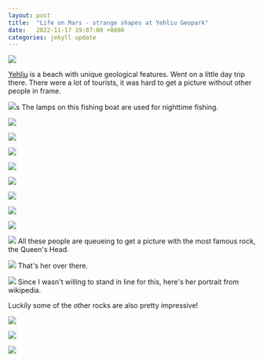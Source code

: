 ```yaml
---
layout: post
title:  "Life on Mars - strange shapes at Yehliu Geopark"
date:   2022-11-17 19:07:00 +0800
categories: jekyll update
---
```


![](https://baitu.github.io/taiwan/assets/img/20221113_134653.jpg)

[Yehliu](https://en.wikipedia.org/wiki/Yehliu) is a beach with unique geological features. Went on a little day trip there. There were a lot of tourists, it was hard to get a picture without other people in frame. 

![](https://baitu.github.io/taiwan/assets/img/20221113_124508.jpg)s
The lamps on this fishing boat are used for nighttime fishing.

![](https://baitu.github.io/taiwan/assets/img/20221113_124514.jpg)

![](https://baitu.github.io/taiwan/assets/img/20221113_124918.jpg)

![](https://baitu.github.io/taiwan/assets/img/20221113_130141.jpg)

![](https://baitu.github.io/taiwan/assets/img/20221113_130148.jpg)

![](https://baitu.github.io/taiwan/assets/img/20221113_130353.jpg)

![](https://baitu.github.io/taiwan/assets/img/20221113_130504.jpg)

![](https://baitu.github.io/taiwan/assets/img/20221113_134523.jpg)

![](https://baitu.github.io/taiwan/assets/img/20221113_135032.jpg)

![](https://baitu.github.io/taiwan/assets/img/20221113_140127.jpg)
All these people are queueing to get a picture with the most famous rock, the Queen's Head.

![](https://baitu.github.io/taiwan/assets/img/20221113_140122.jpg)
That's her over there. 

![](https://upload.wikimedia.org/wikipedia/commons/1/17/QueenStone.jpg)
Since I wasn't willing to stand in line for this, here's her portrait from wikipedia.

Luckily some of the other rocks are also pretty impressive!

![](https://baitu.github.io/taiwan/assets/img/20221113_140341.jpg)

![](https://baitu.github.io/taiwan/assets/img/20221113_140503.jpg)

![](https://baitu.github.io/taiwan/assets/img/20221113_142051.jpg)

